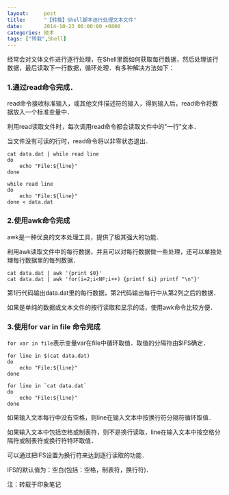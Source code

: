 ```yaml
---
layout:     post
title:      "【转载】Shell脚本逐行处理文本文件"
date:       2014-10-23 00:00:00 +0800
categories: 技术
tags: ["转载",Shell]
---
```

经常会对文体文件进行逐行处理，在Shell里面如何获取每行数据，然后处理该行数据，最后读取下一行数据，循环处理．有多种解决方法如下：

### 1.通过read命令完成．

read命令接收标准输入，或其他文件描述符的输入，得到输入后，read命令将数据放入一个标准变量中．

利用read读取文件时，每次调用read命令都会读取文件中的"一行"文本．

当文件没有可读的行时，read命令将以非零状态退出．
```shell
cat data.dat | while read line
do
    echo "File:${line}"
done

while read line
do 
    echo "File:${line}"
done < data.dat
```

### 2.使用awk命令完成

awk是一种优良的文本处理工具，提供了极其强大的功能．

利用awk读取文件中的每行数据，并且可以对每行数据做一些处理，还可以单独处理每行数据里的每列数据．
```shell
cat data.dat | awk '{print $0}'
cat data.dat | awk 'for(i=2;i<NF;i++) {printf $i} printf "\n"}'
```
第1行代码输出data.dat里的每行数据，第2代码输出每行中从第2列之后的数据．

如果是单纯的数据或文本文件的按行读取和显示的话，使用awk命令比较方便．

### 3.使用for var in file 命令完成

`for var in file`表示变量var在file中循环取值．取值的分隔符由$IFS确定．
```shell
for line in $(cat data.dat)
do 
    echo "File:${line}"
done

for line in `cat data.dat`
do 
    echo "File:${line}"
done
```

如果输入文本每行中没有空格，则line在输入文本中按换行符分隔符循环取值．

如果输入文本中包括空格或制表符，则不是换行读取，line在输入文本中按空格分隔符或制表符或换行符特环取值．

可以通过把IFS设置为换行符来达到逐行读取的功能．

IFS的默认值为：空白(包括：空格，制表符，换行符)．

注：转载于印象笔记
